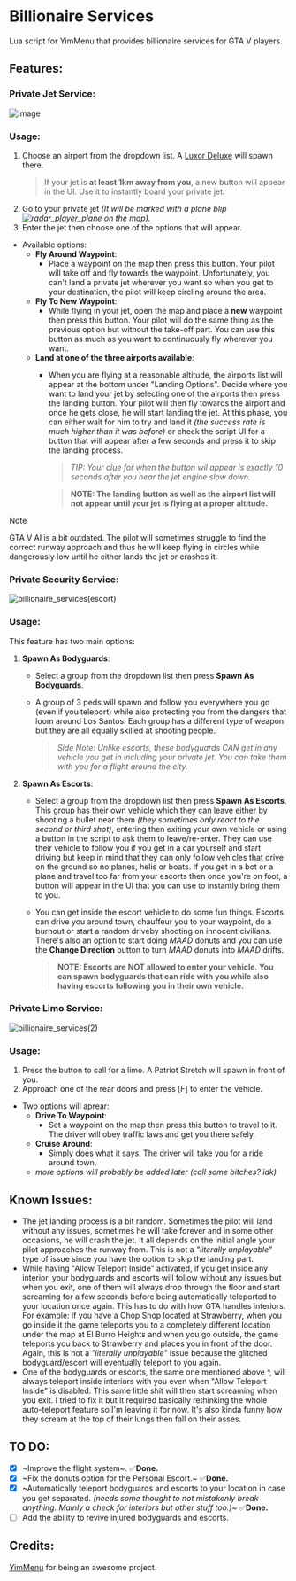 # Billionaire Services
Lua script for YimMenu that provides billionaire services for GTA V players.

## Features:
### Private Jet Service:

![image](https://github.com/xesdoog/Billionaire-Script/assets/66764345/8760ebbc-3f94-462b-acea-2dadbc4a7e6e)


### Usage:
1. Choose an airport from the dropdown list. A [Luxor Deluxe](https://static.wikia.nocookie.net/gtawiki/images/1/1f/LuxorDeluxe-GTAV-front.png/revision/latest/scale-to-width-down/1000?cb=20150614102306) will spawn there.
   > If your jet is **at least 1km away from you**, a new button will appear in the UI. Use it to instantly board your private jet.
3. Go to your private jet *(It will be marked with a plane blip ![radar_player_plane](https://github.com/xesdoog/Billionaire-Script/assets/66764345/2cd7a70c-77c9-4c24-806d-fe744e216009)
 on the map).*
4. Enter the jet then choose one of the options that will appear.
- Available options:
  - **Fly Around Waypoint**:
    - Place a waypoint on the map then press this button. Your pilot will take off and fly towards the waypoint. Unfortunately, you can't land a private jet wherever you want so when you get to your destination, the pilot will keep circling around the area.
  - **Fly To New Waypoint**:
    - While flying in your jet, open the map and place a **new** waypoint then press this button. Your pilot will do the same thing as the previous option but without the take-off part. You can use this button as much as you want to continuously fly wherever you want.
  - **Land at one of the three airports available**:
    - When you are flying at a reasonable altitude, the airports list will appear at the bottom under "Landing Options". Decide where you want to land your jet by selecting one of the airports then press the landing button. Your pilot will then fly towards the airport and once he gets close, he will start landing the jet. At this phase, you can either wait for him to try and land it *(the success rate is much higher than it was before)* or check the script UI for a button that will appear after a few seconds and press it to skip the landing process.

      > *TIP: Your clue for when the button wil appear is exactly 10 seconds after you hear the jet engine slow down.*
    
      > **NOTE: The landing button as well as the airport list will not appear until your jet is flying at a proper altitude.**

> [!NOTE]
> GTA V AI is a bit outdated. The pilot will sometimes struggle to find the correct runway approach and thus he will keep flying in circles while dangerously low until he either lands the jet or crashes it.

### Private Security Service:

![billionaire_services(escort)](https://github.com/xesdoog/Billionaire-Script/assets/66764345/a885f376-7fba-4322-a2a7-58c69a66d84f)

### Usage:
This feature has two main options:
1. **Spawn As Bodyguards**:
   - Select a group from the dropdown list then press **Spawn As Bodyguards**.
   - A group of 3 peds will spawn and follow you everywhere you go (even if you teleport) while also protecting you from the dangers that loom around Los Santos. Each group has a different type of weapon but they are all equally skilled at shooting people.

     > *Side Note: Unlike escorts, these bodyguards CAN get in any vehicle you get in including your private jet. You can take them with you for a flight around the city.*

3. **Spawn As Escorts**:
   - Select a group from the dropdown list then press **Spawn As Escorts**. This group has their own vehicle which they can leave either by shooting a bullet near them *(they sometimes only react to the second or third shot)*, entering then exiting your own vehicle or using a button in the script to ask them to leave/re-enter. They can use their vehicle to follow you if you get in a car yourself and start driving but keep in mind that they can only follow vehicles that drive on the ground so no planes, helis or boats. If you get in a bot or a plane and travel too far from your escorts then once you're on foot, a button will appear in the UI that you can use to instantly bring them to you.
   - You can get inside the escort vehicle to do some fun things. Escorts can drive you around town, chauffeur you to your waypoint, do a burnout or start a random driveby shooting on innocent civilians. There's also an option to start doing *MAAD* donuts and you can use the **Change Direction** button to turn *MAAD* donuts into *MAAD* drifts.

     > **NOTE: Escorts are NOT allowed to enter your vehicle. You can spawn bodyguards that can ride with you while also having escorts following you in their own vehicle.**

### Private Limo Service:

![billionaire_services(2)](https://github.com/xesdoog/Billionaire-Script/assets/66764345/07b1c8f3-6511-4dd6-9a4f-c7f86d84898d)

### Usage:
1. Press the button to call for a limo. A Patriot Stretch will spawn in front of you.
2. Approach one of the rear doors and press [F] to enter the vehicle.
 - Two options will aprear:
   - **Drive To Waypoint**:
      - Set a waypoint on the map then press this button to travel to it. The driver will obey traffic laws and get you there safely.
   - **Cruise Around**:
      - Simply does what it says. The driver will take you for a ride around town.
   - *more options will probably be added later (call some bitches? idk)*

## Known Issues:
- The jet landing process is a bit random. Sometimes the pilot will land without any issues, sometimes he will take forever and in some other occasions, he will crash the jet. It all depends on the initial angle your pilot approaches the runway from. This is not a *"literally unplayable"* type of issue since you have the option to skip the landing part.
- While having "Allow Teleport Inside" activated, if you get inside any interior, your bodyguards and escorts will follow without any issues but when you exit, one of them will always drop through the floor and start screaming for a few seconds before being automatically teleported to your location once again. This has to do with how GTA handles interiors. For example: if you have a Chop Shop located at Strawberry, when you go inside it the game teleports you to a completely different location under the map at El Burro Heights and when you go outside, the game teleports you back to Strawberry and places you in front of the door. Again, this is not a *"literally unplayable"* issue because the glitched bodyguard/escort will eventually teleport to you again.
- One of the bodyguards or escorts, the same one mentioned above ^, will always teleport inside interiors with you even when "Allow Teleport Inside" is disabled. This same little shit will then start screaming when you exit. I tried to fix it but it required basically rethinking the whole auto-teleport feature so I'm leaving it for now. It's also kinda funny how they scream at the top of their lungs then fall on their asses.

## TO DO:
- [x] ~Improve the flight system~. ✅**Done.**
- [x] ~Fix the donuts option for the Personal Escort.~ ✅**Done.**
- [x] ~Automatically teleport bodyguards and escorts to your location in case you get separated. *(needs some thought to not mistakenly break anything. Mainly a check for interiors but other stuff too.)*~ ✅**Done.**
- [ ] Add the ability to revive injured bodyguards and escorts.

## Credits:
[YimMenu](https://github.com/YimMenu/YimMenu) for being an awesome project.
